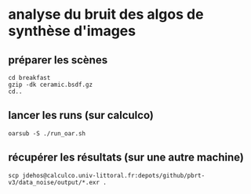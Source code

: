 # analyse du bruit des algos de synthèse d'images

## préparer les scènes

```
cd breakfast
gzip -dk ceramic.bsdf.gz
cd..
```

## lancer les runs (sur calculco)

```
oarsub -S ./run_oar.sh
```

## récupérer les résultats (sur une autre machine)

```
scp jdehos@calculco.univ-littoral.fr:depots/github/pbrt-v3/data_noise/output/*.exr .
```

